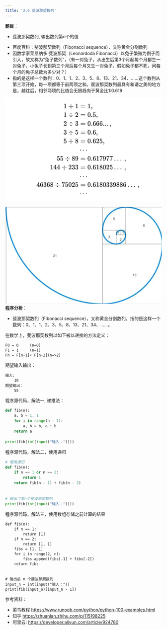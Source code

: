 ```yaml
---
title: '2.6 斐波那契数列'
---
```


**题目**：
- 斐波那契数列, 输出数列第n个的值
* 百度百科：斐波那契数列（Fibonacci sequence），又称黄金分割数列
* 因数学家莱昂纳多·斐波那契（Leonardoda Fibonacci）以兔子繁殖为例子而引入，故又称为“兔子数列”，（有一对兔子，从出生后第3个月起每个月都生一对兔子，小兔子长到第三个月后每个月又生一对兔子，假如兔子都不死，问每个月的兔子总数为多少对？）
* 指的是这样一个数列：0、1、1、2、3、5、8、13、21、34、……这个数列从第三项开始，每一项都等于前两项之和。裴波那契数列最具有和谐之美的地方是，越往后，相邻两项的比值会无限趋向于黄金比1:0.618

![斐波那契数列相邻数比例无限趋向于黄金比](image.png)

![斐波那契螺旋线](image-1.png)
**程序分析**：
* 斐波那契数列（Fibonacci sequence），又称黄金分割数列，指的是这样一个数列：0、1、1、2、3、5、8、13、21、34、……。

在数学上，斐波那契数列以如下被以递推的方法定义：
```
F0 = 0     (n=0)
F1 = 1     (n=1)
Fn = F[n-1]+ F[n-2](n=>2)

```

期望输入输出：
```
输入:
    10
期望输出：
    55
```


程序源代码，解法一, 递推法：
```python
def fib(n):
    a, b = 1, 1
    for i in range(n - 1):
        a, b = b, a + b
    return a

print(fib(int(input("输入："))))


```



程序源代码，解法二，使用递归
```python
# 使用递归
def fib(n):
    if n == 1 or n == 2:
        return 1
    return fib(n - 1) + fib(n - 2)


# 输出了第n个斐波那契数列
print(fib(int(input("输入："))))

```


程序源代码，解法三，使用数组存储之前计算的结果
```
def fib(n):
    if n == 1:
        return [1]
    if n == 2:
        return [1, 1]
    fibs = [1, 1]
    for i in range(2, n):
        fibs.append(fibs[-1] + fibs[-2])
    return fibs


# 输出前 n 个斐波那契数列
input_n = int(input("输入："))
print(fib(input_n)[input_n - 1])

```






参考资料：
* 菜鸟教程 https://www.runoob.com/python/python-100-examples.html
* 知乎 https://zhuanlan.zhihu.com/p/115198225
* 阿里云: https://developer.aliyun.com/article/924780